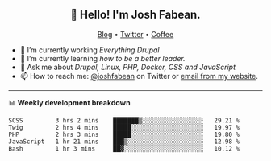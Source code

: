<h2 align="center">👋 Hello! I'm Josh Fabean.</h2>
<p align="center">
  <a href="https://joshfabean.com">Blog</a> •
  <a href="https://twitter.com/fabean">Twitter</a> •
  <a href="https://www.buymeacoffee.com/LSxne6Yr4">Coffee</a>
</p>

- 🔭 I’m currently working *Everything Drupal*
- 🌱 I’m currently learning *how to be a better leader.*
- 💬 Ask me about *Drupal, Linux, PHP, Docker, CSS and JavaScript*
- 📫 How to reach me: [@joshfabean](https://twitter.com/joshfabean) on Twitter or [email from my website](https://joshfabean.com).

-------

📊 **Weekly development breakdown**
<!--START_SECTION:waka-->
```text
SCSS         3 hrs 2 mins    ███████▒░░░░░░░░░░░░░░░░░   29.21 % 
Twig         2 hrs 4 mins    █████░░░░░░░░░░░░░░░░░░░░   19.97 % 
PHP          2 hrs 3 mins    █████░░░░░░░░░░░░░░░░░░░░   19.80 % 
JavaScript   1 hr 21 mins    ███▒░░░░░░░░░░░░░░░░░░░░░   12.98 % 
Bash         1 hr 3 mins     ██▓░░░░░░░░░░░░░░░░░░░░░░   10.12 % 
```
<!--END_SECTION:waka-->

<!--
**fabean/fabean** is a ✨ _special_ ✨ repository because its `README.md` (this file) appears on your GitHub profile.

Here are some ideas to get you started:

- 🔭 I’m currently working on ...
- 🌱 I’m currently learning ...
- 👯 I’m looking to collaborate on ...
- 🤔 I’m looking for help with ...
- 💬 Ask me about ...
- 📫 How to reach me: ...
- 😄 Pronouns: ...
- ⚡ Fun fact: ...
-->
